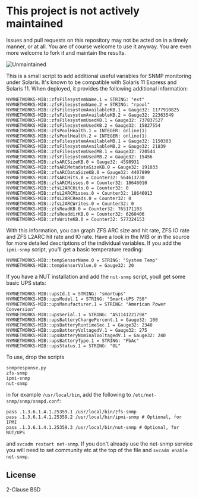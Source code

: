 # This project is not actively maintained

Issues and pull requests on this repository may not be acted on in a timely
manner, or at all.  You are of course welcome to use it anyway. You are even
more welcome to fork it and maintain the results.

![Unmaintained](https://nym.se/img/unmaintained.jpg)

This is a small script to add additional useful variables for SNMP monitoring
under Solaris. It's known to be compatible with Solaris 11 Express and Solaris 11.
When deployed, it provides the following additional information:

    NYMNETWORKS-MIB::zfsFilesystemName.1 = STRING: "ext"
    NYMNETWORKS-MIB::zfsFilesystemName.2 = STRING: "rpool"
    NYMNETWORKS-MIB::zfsFilesystemAvailableKB.1 = Gauge32: 1177910825
    NYMNETWORKS-MIB::zfsFilesystemAvailableKB.2 = Gauge32: 22363549
    NYMNETWORKS-MIB::zfsFilesystemUsedKB.1 = Gauge32: 737837527
    NYMNETWORKS-MIB::zfsFilesystemUsedKB.2 = Gauge32: 15827554
    NYMNETWORKS-MIB::zfsPoolHealth.1 = INTEGER: online(1)
    NYMNETWORKS-MIB::zfsPoolHealth.2 = INTEGER: online(1)
    NYMNETWORKS-MIB::zfsFilesystemAvailableMB.1 = Gauge32: 1150303
    NYMNETWORKS-MIB::zfsFilesystemAvailableMB.2 = Gauge32: 21839
    NYMNETWORKS-MIB::zfsFilesystemUsedMB.1 = Gauge32: 720544
    NYMNETWORKS-MIB::zfsFilesystemUsedMB.2 = Gauge32: 15456
    NYMNETWORKS-MIB::zfsARCSizeKB.0 = Gauge32: 4598931
    NYMNETWORKS-MIB::zfsARCMetadataSizeKB.0 = Gauge32: 191033
    NYMNETWORKS-MIB::zfsARCDataSizeKB.0 = Gauge32: 4407899
    NYMNETWORKS-MIB::zfsARCHits.0 = Counter32: 564613730
    NYMNETWORKS-MIB::zfsARCMisses.0 = Counter32: 18646010
    NYMNETWORKS-MIB::zfsL2ARCHits.0 = Counter32: 0
    NYMNETWORKS-MIB::zfsL2ARCMisses.0 = Counter32: 18646013
    NYMNETWORKS-MIB::zfsL2ARCReads.0 = Counter32: 0
    NYMNETWORKS-MIB::zfsL2ARCWrites.0 = Counter32: 0
    NYMNETWORKS-MIB::zfsReadKB.0 = Counter32: 765171103
    NYMNETWORKS-MIB::zfsReaddirKB.0 = Counter32: 6260406
    NYMNETWORKS-MIB::zfsWriteKB.0 = Counter32: 577324153

With this information, you can graph ZFS ARC size and hit rate, ZFS IO rate and
ZFS L2ARC hit rate and IO rate. Have a look in the MIB or in the source for
more detailed descriptions of the individual variables. If you add the `ipmi-snmp`
script, you'll get a basic temperature reading:

    NYMNETWORKS-MIB::tempSensorName.0 = STRING: "System Temp"
    NYMNETWORKS-MIB::tempSensorValue.0 = Gauge32: 20

If you have a NUT installation and add the `nut-snmp` script, youll get some
basic UPS stats:

    NYMNETWORKS-MIB::upsId.1 = STRING: "smartups"
    NYMNETWORKS-MIB::upsModel.1 = STRING: "Smart-UPS 750"
    NYMNETWORKS-MIB::upsManufacturer.1 = STRING: "American Power Conversion"
    NYMNETWORKS-MIB::upsSerial.1 = STRING: "AS1141221798"
    NYMNETWORKS-MIB::upsBatteryChargePercent.1 = Gauge32: 100
    NYMNETWORKS-MIB::upsBatteryRuntimeSec.1 = Gauge32: 2340
    NYMNETWORKS-MIB::upsBatteryVoltagedV.1 = Gauge32: 275
    NYMNETWORKS-MIB::upsBatteryNominalVoltagedV.1 = Gauge32: 240
    NYMNETWORKS-MIB::upsBatteryType.1 = STRING: "PbAc"
    NYMNETWORKS-MIB::upsStatus.1 = STRING: "OL"

To use, drop the scripts

    snmpresponse.py
    zfs-snmp
    ipmi-snmp
    nut-snmp

in for example `/usr/local/bin`, add the following to
`/etc/net-snmp/snmp/snmpd.conf`:

    pass .1.3.6.1.4.1.25359.1 /usr/local/bin/zfs-snmp
    pass .1.3.6.1.4.1.25359.2 /usr/local/bin/ipmi-snmp # Optional, for IPMI
    pass .1.3.6.1.4.1.25359.3 /usr/local/bin/nut-snmp # Optional, for NUT/UPS

and `svcadm restart net-snmp`. If you don't already use the net-snmp service
you will need to set community etc at the top of the file and `svcadm enable net-snmp`.

License
-------

2-Clause BSD


